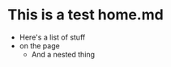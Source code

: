 This is a test home.md 
=======================

- Here's a list of stuff
- on the page
    - And a nested thing
